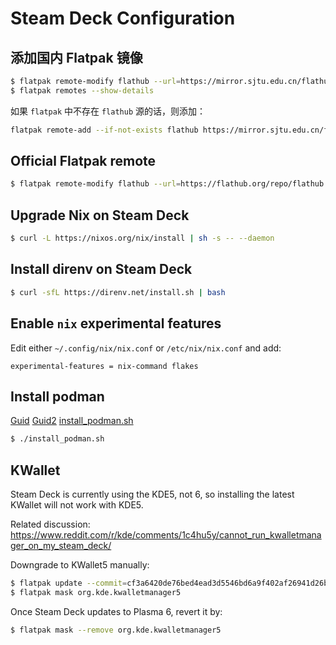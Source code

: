 # Steam Deck Configuration

## 添加国内 Flatpak 镜像

```bash
$ flatpak remote-modify flathub --url=https://mirror.sjtu.edu.cn/flathub
$ flatpak remotes --show-details
```

如果 `flatpak` 中不存在 `flathub` 源的话，则添加：

```bash
flatpak remote-add --if-not-exists flathub https://mirror.sjtu.edu.cn/flathub
```

## Official Flatpak remote

```bash
$ flatpak remote-modify flathub --url=https://flathub.org/repo/flathub.flatpakrepo
```

## Upgrade Nix on Steam Deck

```bash
$ curl -L https://nixos.org/nix/install | sh -s -- --daemon
```

## Install direnv on Steam Deck

```bash
$ curl -sfL https://direnv.net/install.sh | bash
```

## Enable `nix` experimental features

Edit either `~/.config/nix/nix.conf` or `/etc/nix/nix.conf` and add:

```text
experimental-features = nix-command flakes
```

## Install podman

[Guid](https://www.gamingonlinux.com/2022/09/distrobox-can-open-up-the-steam-deck-to-a-whole-new-world/)
[Guid2](https://engineering.zeroitlab.com/2022/09/20/develop-on-deck/)
[install_podman.sh](./install_podman.sh)

```bash
$ ./install_podman.sh
```

## KWallet

Steam Deck is currently using the KDE5, not 6, so installing the latest KWallet will not work with KDE5.  

Related discussion: https://www.reddit.com/r/kde/comments/1c4hu5y/cannot_run_kwalletmanager_on_my_steam_deck/

Downgrade to KWallet5 manually:

```bash
$ flatpak update --commit=cf3a6420de76bed4ead3d5546bd6a9f402af26941d26bafa5be9de3da42bbb98 org.kde.kwalletmanager5
$ flatpak mask org.kde.kwalletmanager5
```

Once Steam Deck updates to Plasma 6, revert it by:

```bash
$ flatpak mask --remove org.kde.kwalletmanager5
```


